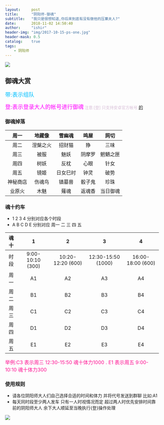 ```yaml
---
layout:     post
title:      "阴阳师-御魂"
subtitle:   "我只是很想知道,你后来到底有没有做他的压寨夫人?"
date:       2018-11-02 14:50:40
author:     "ishir"
header-img: "img/2017-10-15-ps-one.jpg"
header-mask: 0.5
catalog:    true
tags:
    - 阴阳师
---
```

**<font size="5">  </font>**
<!--上标:º ¹ ² ³ ⁴⁵ ⁶ ⁷ ⁸ ⁹ ⁺ ⁻ ⁼ ⁽ ⁾ ⁿ ′ ½下标:₀ ₁ ₂ ₃ ₄ ₅ ₆ ₇ ₈ ₉ ₊ ₋ ₌ ₍ ₎
[<font size="2" color="#006666">包级函数</font>](#package)<p id = "package"></p>-->
![](https://yys.res.netease.com/pc/gw/20180913151832/img/banner_a6225ba.jpg)

## 御魂大赏


<font size="4" color="#00BFFF">带:表示组队</font>

<font size="4" color="#FF00FF">登:表示登录大人的帐号进行御魂</font><font size="2" color="#D8BFD8"> 注意:[登] 只支持安卓官方帐号</font>
[的](https://nie.res.netease.com/r/pic/20180913/3721f7fb-ef49-445b-b0cb-4dbb21447ab6.gif)

### 御魂掉落

|周一|地藏像|雪幽魂|鸣屋|网切|
|:-:|:-:|:-:|:-:| :-:|
|周二|涅槃之火|招财猫|狰|三味| 
|周三|被服|魅妖|阴摩罗|魍魉之匣|  
|周四|树妖|反枕|心眼|针女|
|周五|镜姬|日女巳时|钟灵|破势|
|神秘商店|伤魂鸟|镇墓兽|骰子鬼|珍珠|
|业原火|木魅|薙魂|返魂香|当日御魂|


### 魂十约车

- 1 2 3 4 分别对应各个时段
- A B C D E 分别对应 周一 二 三 四 五

|魂十|1|2|3|4|
|:-:|:-:|:-:|:-:| :-:|
|时段|9:00-10:10 (300)|10:20-12:20 (600)|12:30-15:50 (1000)|16:00-18:00 (600)|
|周一|A1|A2|A3|A4|  
|周二|B1|B2|B3|B4| 
|周三|C1|C2|C3|C4|  
|周四|D1|D2|D3|D4|
|周五|E1|E2|E3|E4|     

<font size="3" color="#FF1493">举例:C3 表示周三 12:30-15:50 魂十体力1000 . E1 表示周五 9:00-10:10 魂十体力300</font>
 

### 使用规则

- 请各位阴阳师大人们自己选择合适的时间和体力 并将代号发送到群聊 比如:A1
- 每天同时段至少两人发车 只有一人时视情况而定 超过两人时优先安排时间靠前的阴阳师大人 余下大人顺延至当晚执行{登}操作处理

![](https://yys.res.netease.com/pc/gw/20180913151832/img/bottom_bg_b30cb11.png)



